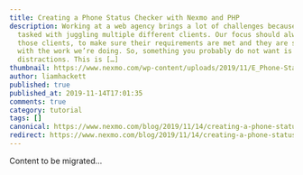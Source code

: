 ```yaml
---
title: Creating a Phone Status Checker with Nexmo and PHP
description: Working at a web agency brings a lot of challenges because we are
  tasked with juggling multiple different clients. Our focus should always be on
  those clients, to make sure their requirements are met and they are satisfied
  with the work we’re doing. So, something you probably do not want is outside
  distractions. This is […]
thumbnail: https://www.nexmo.com/wp-content/uploads/2019/11/E_Phone-Status-Checker_1200x600.png
author: liamhackett
published: true
published_at: 2019-11-14T17:01:35
comments: true
category: tutorial
tags: []
canonical: https://www.nexmo.com/blog/2019/11/14/creating-a-phone-status-checker-with-nexmo-and-php-dr
redirect: https://www.nexmo.com/blog/2019/11/14/creating-a-phone-status-checker-with-nexmo-and-php-dr
---
```

Content to be migrated...